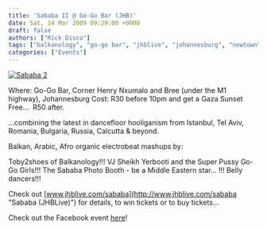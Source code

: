 ```yaml
---
title: 'Sababa II @ Go-Go Bar (JHB)'
date: Sat, 14 Mar 2009 09:29:00 +0000
draft: false
authors: ["Rick Disco"]
tags: ["balkanology", "go-go bar", "jhblive", "johannesburg", "newtown", "sababa", "toby2shoes", "vj sheikh"]
categories: ["Events"]
---
```


[![Sababa 2](/wp-content/uploads/2009/03/sababa2.jpg "Sababa 2")](/wp-content/uploads/2009/03/sababa2.jpg)

Where: Go-Go Bar, Corner Henry Nxumalo and Bree (under the M1 highway), Johannesburg Cost: R30 before 10pm and get a Gaza Sunset Free...  R50 after.

...combining the latest in dancefloor hooliganism from Istanbul, Tel Aviv, Romania, Bulgaria, Russia, Calcutta & beyond.

Balkan, Arabic, Afro organic electrobeat mashups by:

Toby2shoes of Balkanology!!! VJ Sheikh Yerbooti and the Super Pussy Go-Go Girls!!! The Sababa Photo Booth - be a Middle Eastern star... !!! Belly dancers!!!

Check out [www.jhblive.com/sababa](http://www.jhblive.com/sababa "Sababa (JHBLive)") for details, to win tickets or to buy tickets...

Check out the Facebook event [here](http://www.facebook.com/event.php?eid=56294047012 "Facebook Event")!


